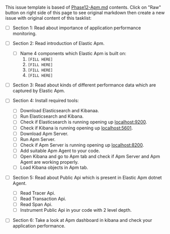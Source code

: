 This issue template is based of [Phase12-Apm.md](./Phase14-Apm.md) contents.
Click on "Raw" button on right side of this page to see original markdown then create a new issue with original content of this tasklist:


- [ ] Section 1: Read about importance of application performance monitoring.
- [ ] Section 2: Read introduction of Elastic Apm.
    - [ ] Name 4 components which Elastic Apm is built on:
        1. `[FILL HERE]`
        1. `[FILL HERE]`
        1. `[FILL HERE]`
        1. `[FILL HERE]`
- [ ] Section 3: Read about kinds of different performance data which are captured by Elastic Apm.
- [ ] Section 4: Install required tools:
    - [ ] Download Elasticsearch and Kibanaa.
    - [ ] Run Elasticsearch and Kibana.
    - [ ] Check if Elasticsearch is running opening up [localhost:9200](localhost:9200).
    - [ ] Check if Kibana is running opening up [localhost:5601](localhost:5601).
    - [ ] Download Apm Server.
    - [ ] Run Apm Server.
    - [ ] Check if Apm Server is running opening up [localhost:8200](localhost:8200).
    - [ ] Add suitable Apm Agent to your code.
    - [ ] Open Kibana and go to Apm tab and check if Apm Server and Apm Agent are working properly.
    - [ ] Load Kibana objects in Apm tab.
- [ ] Section 5: Read about Public Api which is present in Elastic Apm dotnet Agent.
    - [ ] Read Tracer Api.
    - [ ] Read Transaction Api.
    - [ ] Read Span Api.
    - [ ] Instrument Public Api in your code with 2 level depth.
- [ ] Section 6: Take a look at Apm dashboard in kibana and check your application performance.

